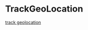 # TrackGeoLocation

[track geolocation](https://user-images.githubusercontent.com/13155538/34652699-d1b6b064-f407-11e7-9f0d-b30bc91fd27d.png)
